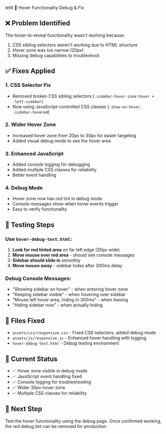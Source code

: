 lef# 🔧 Hover Functionality Debug & Fix

## ❌ Problem Identified
The hover-to-reveal functionality wasn't working because:
1. CSS sibling selectors weren't working due to HTML structure
2. Hover zone was too narrow (20px)
3. Missing debug capabilities to troubleshoot

## ✅ Fixes Applied

### 1. **CSS Selector Fix**
- Removed broken CSS sibling selectors (`.sidebar-hover-zone:hover + .left-sidebar`)
- Now using JavaScript-controlled CSS classes (`.show-on-hover`, `.sidebar-hovered`)

### 2. **Wider Hover Zone**
- Increased hover zone from 20px to 30px for easier targeting
- Added visual debug mode to see the hover area

### 3. **Enhanced JavaScript**
- Added console logging for debugging
- Added multiple CSS classes for reliability
- Better event handling

### 4. **Debug Mode**
- Hover zone now has red tint in debug mode
- Console messages show when hover events trigger
- Easy to verify functionality

## 🧪 Testing Steps

### Use `hover-debug-test.html`:
1. **Look for red tinted area** on far left edge (30px wide)
2. **Move mouse over red area** - should see console messages
3. **Sidebar should slide in** smoothly
4. **Move mouse away** - sidebar hides after 300ms delay

### Debug Console Messages:
- "Showing sidebar on hover" - when entering hover zone
- "Keeping sidebar visible" - when hovering over sidebar
- "Mouse left hover area, hiding in 300ms" - when leaving
- "Hiding sidebar now" - when actually hiding

## 📁 Files Fixed
- `assets/css/responsive.css` - Fixed CSS selectors, added debug mode
- `assets/js/responsive.js` - Enhanced hover handling with logging
- `hover-debug-test.html` - Debug testing environment

## 🎯 Current Status
- ✅ Hover zone visible in debug mode
- ✅ JavaScript event handling fixed
- ✅ Console logging for troubleshooting
- ✅ Wider 30px hover zone
- ✅ Multiple CSS classes for reliability

## 🚀 Next Step
Test the hover functionality using the debug page. Once confirmed working, the red debug tint can be removed for production.
